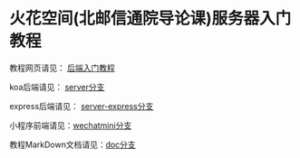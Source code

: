 # 火花空间(北邮信通院导论课)服务器入门教程

教程网页请见： [后端入门教程](https://xiaoxice.github.io/oursparkspaceNginxNodeConfigStudy/)

koa后端请见： [server分支](https://github.com/XiaoXice/oursparkspaceNginxNodeConfigStudy/tree/server)

express后端请见： [server-express分支](https://github.com/XiaoXice/oursparkspaceNginxNodeConfigStudy/tree/server-express)

小程序前端请见：[wechatmini分支](https://github.com/XiaoXice/oursparkspaceNginxNodeConfigStudy/tree/wechatmini)

教程MarkDown文档请见：[doc分支](https://github.com/XiaoXice/oursparkspaceNginxNodeConfigStudy/tree/doc)
